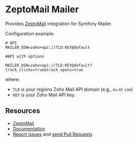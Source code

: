 ZeptoMail Mailer
======================

Provides [ZeptoMail](https://www.zoho.com/zeptomail/) integration for Symfony Mailer.

Configuration example:

```env
# API
MAILER_DSN=zoho+api://TLD:KEY@default

#API with options

MAILER_DSN=zoho+api://TLD:KEY@default?track_clicks=true&track_opens=true
```

where:
 - `TLD` is your regions Zoho Mail API domain (e.g., `eu` or `com`)
 - `KEY` is your Zoho Mail API key.

Resources
---------

 * [ZeptoMail](https://www.zoho.com/zeptomail/email-api.html)
 * [Documentation](https://www.zoho.com/zeptomail/help/api/email-sending.html)
 * [Report issues](https://github.com/zambodaniel/symfony-zeptomail-mailer/issues) and
   [send Pull Requests](https://github.com/zambodaniel/symfony-zeptomail-mailer/pulls)
